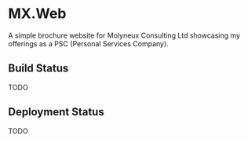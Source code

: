 # MX.Web

A simple brochure website for Molyneux Consulting Ltd showcasing my offerings as a PSC (Personal Services Company).

## Build Status

TODO

## Deployment Status

TODO
